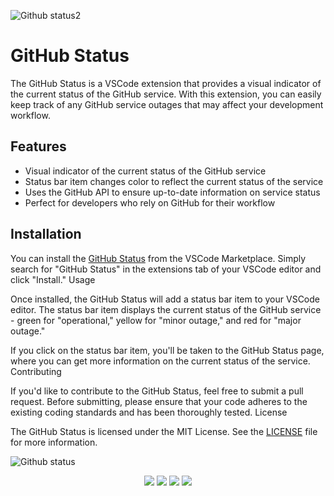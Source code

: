 ![Github status2](https://user-images.githubusercontent.com/66295121/232623319-5825c7a5-0599-4505-8f7b-9c2ce9379a17.png)
# GitHub Status
The GitHub Status is a VSCode extension that provides a visual indicator of the current status of the GitHub service. With this extension, you can easily keep track of any GitHub service outages that may affect your development workflow.
## Features

- Visual indicator of the current status of the GitHub service
- Status bar item changes color to reflect the current status of the service
- Uses the GitHub API to ensure up-to-date information on service status
- Perfect for developers who rely on GitHub for their workflow

##  Installation

You can install the [GitHub Status](https://marketplace.visualstudio.com/items?itemName=RuslanRystsov.github-status) from the VSCode Marketplace. Simply search for "GitHub Status" in the extensions tab of your VSCode editor and click "Install."
Usage

Once installed, the GitHub Status will add a status bar item to your VSCode editor. The status bar item displays the current status of the GitHub service - green for "operational," yellow for "minor outage," and red for "major outage."

If you click on the status bar item, you'll be taken to the GitHub Status page, where you can get more information on the current status of the service.
Contributing

If you'd like to contribute to the GitHub Status, feel free to submit a pull request. Before submitting, please ensure that your code adheres to the existing coding standards and has been thoroughly tested.
License

The GitHub Status is licensed under the MIT License. See the [LICENSE](https://github.com/BlueRexPY/GitHubStatus/blob/main/LICENSE) file for more information.

![Github status](https://user-images.githubusercontent.com/66295121/232742608-b1447c98-3e62-4556-a8da-164a114017cb.png)
<div align="center">
  <img src="https://img.shields.io/badge/VSCODE-0078d7.svg?style=for-the-badge&logo=visual-studio-code&logoColor=white"/>
  <img src="https://img.shields.io/badge/typescript-%23007ACC.svg?style=for-the-badge&logo=typescript&logoColor=white"/>
  <img src="https://img.shields.io/badge/webpack-%238DD6F9.svg?style=for-the-badge&logo=webpack&logoColor=black"/>
  <img src="https://img.shields.io/badge/pnpm-%234a4a4a.svg?style=for-the-badge&logo=pnpm&logoColor=f69220"/>
</div>

